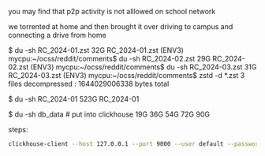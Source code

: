you may find that p2p activity is not alllowed on school network

we torrented at home and then brought it over driving to campus and connecting a drive from home

$ du -sh RC_2024-01.zst
32G     RC_2024-01.zst
(ENV3) mycpu:~/ocss/reddit/comments$ du -sh RC_2024-02.zst
29G     RC_2024-02.zst
(ENV3) mycpu:~/ocss/reddit/comments$ du -sh RC_2024-03.zst
31G     RC_2024-03.zst
(ENV3) mycpu:~/ocss/reddit/comments$ zstd -d *.zst
3 files decompressed : 1644029006338 bytes total

$ du -sh RC_2024-01
523G    RC_2024-01

$ du -sh db_data # put into clickhouse
19G
36G
54G
72G
90G

steps:

```bash
clickhouse-client --host 127.0.0.1 --port 9000 --user default --password heyheyhey --database default

```

